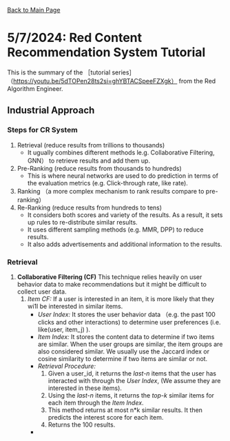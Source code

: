 [Back to Main Page](../README.md)

# 5/7/2024: Red Content Recommendation System Tutorial
This is the summary of the ［tutorial series］（https://youtu.be/5dTOPen28ts2si=ghYBTACSpeeFZXgk） from the Red Algorithm Engineer.

## Industrial Approach
### Steps for CR System
1. Retrieval (reduce results from trillions to thousands)
    - It ugually combines difterent methods le.g. Collaborative Filtering, GNN） to retrieve results and add them up.
2. Pre-Ranking (reduce results from thousands to hundreds)
    - This is where neural networks are used to do prediction in terms of the evaluation metrics (e.g. Click-through rate, like rate).
3. Ranking （a more complex mechanism to rank results compare to pre-ranking）
4. Re-Ranking (reduce results from hundreds to tens)
    - It considers both scores and variety of the results. As a result, it sets up rules to re-distribute similar results.
    - It uses different sampling methods (e.g. MMR, DPP) to reduce results.
    - It also adds advertisements and additional information to the results.


### Retrieval
1. **Collaborative Filtering (CF)**
This technique relies heavily on user behavior data to make recommendations but it might be difficult to collect user data.
    1. *Item CF:* If a user is interested in an item, it is more likely that they wi1l be interested in similar items.
        - *User Index:* It stores the user behavior data （e.g. the past 100 clicks and other interactions) to determine user preferences (i.e. like(user, item_j) ).
        - *Item Index:* It stores the content data to determine if two items are similar. When the user groups are similar, the item groups are also considered similar. We usually use the Jaccard index or cosine similarity to determine if two items are similar or not.
        - *Retrieval Procedure:*
            1. Given a user_id, it returns the *last-n* items that the user has interacted with through the *User Index*, (We assume they are interested in these items).
            2. Using the *last-n* items, it returns the *top-k* similar items for each item through the *Item Index*.
            3. This method returns at most n*k similar results. It then predicts the interest score for each item.
            4. Returns the 100 results.
        - 